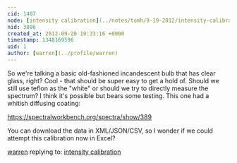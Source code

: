 ```yaml
---
cid: 1407
node: [intensity calibration](../notes/tomh/9-19-2012/intensity-calibration)
nid: 3886
created_at: 2012-09-20 19:33:16 +0000
timestamp: 1348169596
uid: 1
author: [warren](../profile/warren)
---
```


So we're talking a basic old-fashioned incandescent bulb that has clear glass, right? Cool - that should be super easy to get a hold of. Should we still use teflon as the "white" or should we try to directly measure the spectrum? I think it's possible but bears some testing. This one had a whitish diffusing coating: 

https://spectralworkbench.org/spectra/show/389

You can download the data in XML/JSON/CSV, so I wonder if we could attempt this calibration now in Excel?

[warren](../profile/warren) replying to: [intensity calibration](../notes/tomh/9-19-2012/intensity-calibration)

